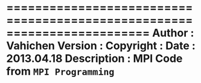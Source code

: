 ========================================================================
  Author      : Vahichen
  Version     :
  Copyright   : 
  Date        : 2013.04.18
  Description : 
         MPI Code from `MPI Programming`
=================================================================
